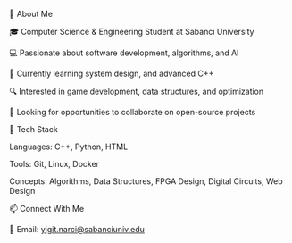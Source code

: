 🚀 About Me

🎓 Computer Science & Engineering Student at Sabancı University

💻 Passionate about software development, algorithms, and AI

🌱 Currently learning system design, and advanced C++

🔍 Interested in game development, data structures, and optimization

🎯 Looking for opportunities to collaborate on open-source projects


🔧 Tech Stack

Languages: C++, Python, HTML

Tools: Git, Linux, Docker

Concepts: Algorithms, Data Structures, FPGA Design, Digital Circuits, Web Design


📫 Connect With Me

📧 Email: yigit.narci@sabanciuniv.edu


<!---
yigitnarci/yigitnarci is a ✨ special ✨ repository because its `README.md` (this file) appears on your GitHub profile.
You can click the Preview link to take a look at your changes.
--->
